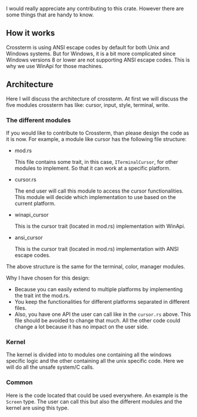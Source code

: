 I would really appreciate any contributing to this crate. However there are some things that are handy to know.

## How it works
Crossterm is using ANSI escape codes by default for both Unix and Windows systems. 
But for Windows, it is a bit more complicated since Windows versions 8 or lower are not supporting ANSI escape codes. 
This is why we use WinApi for those machines. 

## Architecture
Here I will discuss the architecture of crossterm. At first we will discuss the five modules crossterm has like: cursor, input, style, terminal, write. 

### The different modules

If you would like to contribute to Crossterm, than please design the code as it is now. 
For example, a module like cursor has the following file structure:
- mod.rs

  This file contains some trait, in this case, `ITerminalCursor`, for other modules to implement. So that it can work at a specific platform.
  
- cursor.rs

  The end user will call this module to access the cursor functionalities. This module will decide which implementation to use based on the current platform.
- winapi_cursor

  This is the cursor trait (located in mod.rs) implementation with WinApi.
- ansi_cursor

  This is the cursor trait (located in mod.rs) implementation with ANSI escape codes.
  
The above structure is the same for the terminal, color, manager modules. 

Why I have chosen for this design:
- Because you can easily extend to multiple platforms by implementing the trait int the mod.rs.
- You keep the functionalities for different platforms separated in different files. 
- Also, you have one API the user can call like in the `cursor.rs` above. This file should be avoided to change that much. All the other code could change a lot because it has no impact on the user side.

### Kernel
The kernel is divided into to modules one containing all the windows specific logic and the other containing all the unix specific code. 
Here we will do all the unsafe system/C calls.

### Common
Here is the code located that could be used everywhere. An example is the `Screen` type. 
The user can call this but also the different modules and the kernel are using this type. 